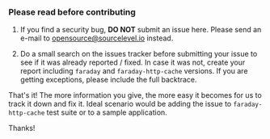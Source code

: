 ### Please read before contributing

1) If you find a security bug, **DO NOT** submit an issue here. Please send an e-mail to [opensource@sourcelevel.io](mailto:opensource@sourcelevel.io) instead.

3) Do a small search on the issues tracker before submitting your issue to see if it was already reported / fixed. In case it was not, create your report including `faraday` and `faraday-http-cache` versions. If you are getting exceptions, please include the full backtrace.

That's it! The more information you give, the more easy it becomes for us to track it down and fix it. Ideal scenario would be adding the issue to `faraday-http-cache` test suite or to a sample application.

Thanks!
